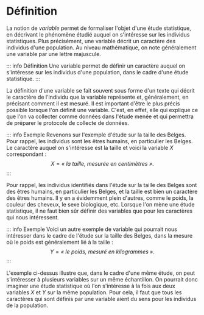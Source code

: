 # Définition

La notion de *variable* permet de formaliser l'objet d'une étude statistique, en décrivant le phénomène étudié auquel on s'intéresse sur les individus statistiques. Plus précisément, une variable décrit un caractère des individus d'une population. Au niveau mathématique, on note généralement une variable par une lettre majuscule.

::: info Définition
Une variable permet de définir un caractère auquel on s'intéresse sur les individus d'une population, dans le cadre d'une étude statistique.
:::

La définition d'une variable se fait souvent sous forme d'un texte qui décrit le caractère de l'individu que la variable représente et, généralement, en précisant comment il est mesuré. Il est important d'être le plus précis possible lorsque l'on définit une variable. C'est, en effet, elle qui explique ce que l'on va collecter comme données dans l'étude menée et qui permettra de préparer le protocole de collecte de données.

::: info Exemple
Revenons sur l'exemple d'étude sur la taille des Belges. Pour rappel, les individus sont les êtres humains, en particulier les Belges. Le caractère auquel on s'intéresse est la taille et voici la variable $X$ correspondant :
$$X = \textit{« la taille, mesur\'ee en centim\`etres »}.$$
:::

Pour rappel, les individus identifiés dans l'étude sur la taille des Belges sont des êtres humains, en particulier les Belges, et la taille est bien un caractère des êtres humains. Il y en a évidemment plein d'autres, comme le poids, la couleur des cheveux, le sexe biologique, etc. Lorsque l'on mène une étude statistique, il ne faut bien sûr définir des variables que pour les caractères qui nous intéressent.

::: info Exemple
Voici un autre exemple de variable qui pourrait nous intéresser dans le cadre de l'étude sur la taille des Belges, dans la mesure où le poids est généralement lié à la taille :
$$Y = \textit{« le poids, mesur\'e en kilogrammes »}.$$
:::

L'exemple ci-dessus illustre que, dans le cadre d'une même étude, on peut s'intéresser à plusieurs variables sur un même échantillon. On pourrait donc imaginer une étude statistique où l'on s'intéresse à la fois aux deux variables $X$ et $Y$ sur la même population. Pour cela, il faut que tous les caractères qui sont définis par une variable aient du sens pour les individus de la population.
